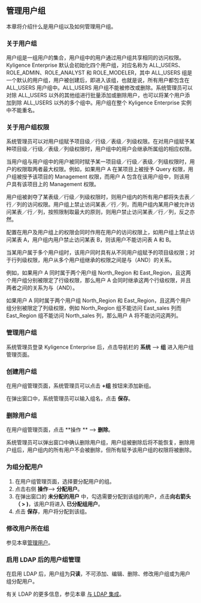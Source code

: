 ## 管理用户组

本章将介绍什么是用户组以及如何管理用户组。

### 关于用户组

用户组是一组用户的集合，用户组中的用户通过用户组共享相同的访问权限。Kyligence Enterprise 默认会初始化四个用户组，对应名称为 ALL_USERS、ROLE_ADMIN、ROLE_ANALYST 和 ROLE_MODELER，其中 ALL_USERS 组是一个默认的用户组，用户被创建后，即进入该组，也就是说，所有用户都包含在 ALL_USERS 用户组中。ALL_USERS 用户组不能被修改或删除。系统管理员可以对除 ALL_USERS 以外的其他组进行批量添加或删除用户，也可以将某个用户添加到除 ALL_USERS 以外的多个组中。用户组在整个 Kyligence Enterprise 实例中不能重名。

### 关于用户组权限

系统管理员可以对用户组赋予项目级／行级／表级／列级权限。在对用户组赋予某种项目级／行级／表级／列级权限时，用户组中的用户会继承所属组的相应权限。

当用户组与用户组中的用户被同时赋予某一项目级／行级／表级／列级权限时，用户的权限取两者最大权限。例如，如果用户 A 在某项目上被授予 Query 权限，用户组被授予该项目的 Management 权限，而用户 A 包含在该用户组中，则该用户具有该项目上的 Management 权限。

用户组被剥夺了某表级／行级／列级权限时，则用户组内的所有用户都将失去表／行／列的访问权限。用户组上禁止访问某表／行／列，而用户组内某用户被允许访问某表／行／列，按照限制取最大的原则，则用户禁止访问某表／行／列，反之亦然。

配置在用户及用户组上的权限会同时作用在用户的访问权限上，如用户组上禁止访问某表 A，用户组内用户禁止访问某表 B，则该用户不能访问表 A 和 B。

当某用户属于多个用户组时，该用户同时具有从不同用户组赋予的项目级权限；对于行列级权限，用户从多个用户组继承的权限之间是与（AND）的关系。

例如，如果用户 A 同时属于两个用户组 North_Region 和 East_Region，且这两个用户组分别被限定了行级权限，那么用户 A 会同时继承这两个行级权限，并且两者之间的关系为与（AND）。

如果用户 A 同时属于两个用户组 North_Region 和 East_Region，且这两个用户组分别被限定了列级权限，例如 North_Region 组不能访问 East_sales 列而 East_Region 组不能访问 North_sales 列，那么用户 A 将不能访问这两列。

### 管理用户组

系统管理员登录 Kyligence Enterprise 后，点击导航栏的 **系统**  --> **组** 进入用户组管理页面。

### 创建用户组

在用户组管理页面，系统管理员可以点击 **+组** 按钮来添加新组。

在弹出窗口中，系统管理员可以输入组名，点击 **保存**。


### 删除用户组

在用户组管理页面，点击 **操作 ** --> **删除**。

系统管理员可以弹出窗口中确认删除用户组，用户组被删除后将不能恢复，删除用户组后，用户组内的所有用户不会被删除，但所有赋予该用户组的权限将被删除。

### 为组分配用户

1. 在用户组管理页面，选择要分配用户的组。
2. 点击右侧 **操作**--> **分配用户**。
3. 在弹出窗口的 **未分配的用户** 中，勾选需要分配到该组的用户，点击**向右箭头（ > )**，该用户将进入 **已分配组用户**。
4. 点击 **保存**，用户将分配到该组。


### 修改用户所在组

参见本章[管理用户](user_management.cn.md)。


### 启用 LDAP 后的用户组管理

在启用 LDAP 后，用户组为**只读**，不可添加、编辑、删除、修改用户组或为用户组分配用户。

有关 LDAP 的更多信息，参见本章 [与 LDAP 集成](../ldap.cn.md)。